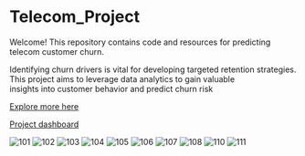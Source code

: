 # Telecom_Project

Welcome! This repository contains code and resources for predicting telecom customer churn.


Identifying churn drivers is vital for developing targeted retention strategies.
This project aims to leverage data analytics to gain valuable insights into customer behavior and predict churn risk

[Explore more here](https://slidesgo.com/editor/share/9b8d1885-b6e1-414e-833d-6d0419b729fe#rs=link)

[Project dashboard](https://www.novypro.com/project/telecom-customer-churn-3)

![101](https://github.com/IsraTawfiq/Telecom_Churn_ITI/assets/101242591/6a681bd0-6cba-4644-9d75-f225de4e7e5b)
![102](https://github.com/IsraTawfiq/Telecom_Churn_ITI/assets/101242591/8f08e7b9-8f70-46b4-a234-8dd41d3f595f)
![103](https://github.com/IsraTawfiq/Telecom_Churn_ITI/assets/101242591/451ad126-2074-4ff7-87f3-269dc823f6a2)
![104](https://github.com/IsraTawfiq/Telecom_Churn_ITI/assets/101242591/5e384215-4b46-4132-9873-0aa2fd9d6dbd)
![105](https://github.com/IsraTawfiq/Telecom_Churn_ITI/assets/101242591/9bc62324-ba87-4f96-a73d-a6f5b5bb5f73)
![106](https://github.com/IsraTawfiq/Telecom_Churn_ITI/assets/101242591/550e40dc-b30e-4fed-8c2b-b47d2a936099)
![107](https://github.com/IsraTawfiq/Telecom_Churn_ITI/assets/101242591/18fe1382-3ad3-4193-a929-428f2f5c24b9)
![108](https://github.com/IsraTawfiq/Telecom_Churn_ITI/assets/101242591/b1cf4bf2-1cfc-41a7-81b9-3e9a3eafaf97)
![110](https://github.com/IsraTawfiq/Telecom_Churn_ITI/assets/101242591/b3e3c84e-b9d2-4efb-a873-761cf9f7a505)
![111](https://github.com/IsraTawfiq/Telecom_Churn_ITI/assets/101242591/e0fc2dba-f91d-4790-a8f7-bb9411cb5be9)










